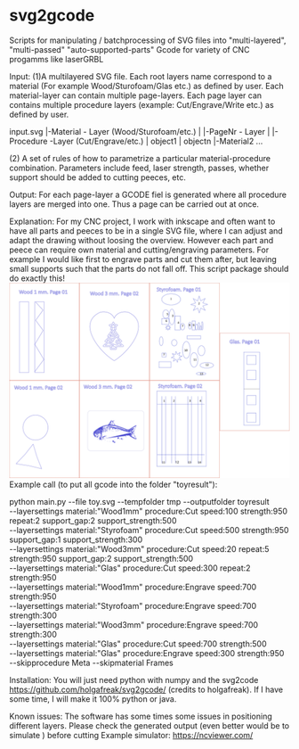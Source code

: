# svg2gcode
Scripts for manipulating / batchprocessing of SVG files into "multi-layered", "multi-passed" "auto-supported-parts" Gcode for variety of CNC progamms like laserGRBL

Input:
  (1)A multilayered SVG file. Each root layers name correspond to a material (For example Wood/Sturofoam/Glas etc.) as defined by user. Each material-layer can contain multiple page-layers. Each page layer can contains multiple procedure layers (example: Cut/Engrave/Write etc.) as defined by user.
 
 input.svg
   |-Material - Layer (Wood/Sturofoam/etc.)
   |    |-PageNr - Layer
   |        |-Procedure -Layer (Cut/Engrave/etc.)
   |            object1
   |            objectn
   |-Material2 ... 
            
  (2) A set of rules of how to parametrize a particular material-procedure combination. Parameters include feed, laser strength, passes, whether support should be added to cutting peeces, etc.

Output:
  For each page-layer a GCODE fiel is generated where all procedure layers are merged into one. Thus a page can be carried out at once.

Explanation:
For my CNC project, I work with inkscape  and often want to have all parts and peeces to be in a single SVG file, where I can adjust and adapt the drawing without loosing the overview. However each part and peece can require own material and cutting/engraving parameters. For example I would like first to engrave parts and cut them after, but leaving small supports such that the parts do not fall off. This script package should do exactly this!
<img src="toy.svg"/>
Example call (to put all gcode into the folder "toyresult"):

python main.py --file toy.svg --tempfolder tmp --outputfolder toyresult \
--layersettings material:"Wood1mm" procedure:Cut speed:100 strength:950 repeat:2 support_gap:2 support_strength:500 \
--layersettings material:"Styrofoam" procedure:Cut speed:500 strength:950 support_gap:1 support_strength:300 \
--layersettings material:"Wood3mm" procedure:Cut speed:20 repeat:5 strength:950 support_gap:2 support_strength:500 \
--layersettings material:"Glas" procedure:Cut speed:300 repeat:2 strength:950 \
--layersettings material:"Wood1mm" procedure:Engrave speed:700  strength:950 \
--layersettings material:"Styrofoam" procedure:Engrave speed:700  strength:300 \
--layersettings material:"Wood3mm" procedure:Engrave speed:700  strength:300 \
--layersettings material:"Glas" procedure:Cut speed:700  strength:500 \
--layersettings material:"Glas" procedure:Engrave speed:300 strength:950  \
--skipprocedure Meta --skipmaterial Frames

Installation:
You will just need python with numpy and the svg2code https://github.com/holgafreak/svg2gcode/ (credits to holgafreak).
If I have some time, I will make it 100% python or java.

Known issues:
The software has some times some issues in positioning different layers. Please check the generated output (even better would be to simulate ) before cutting
Example simulator: https://ncviewer.com/
